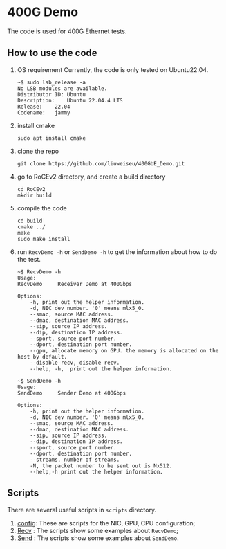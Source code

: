 # 400G Demo
The code is used for 400G Ethernet tests.

## How to use the code 
1. OS requirement
    Currently, the code is only tested on Ubuntu22.04.
    ```
    ~$ sudo lsb_release -a
    No LSB modules are available.
    Distributor ID:	Ubuntu
    Description:	Ubuntu 22.04.4 LTS
    Release:	22.04
    Codename:	jammy
    ```
2. install cmake
    ```
    sudo apt install cmake
    ```
3. clone the repo
    ```
    git clone https://github.com/liuweiseu/400GbE_Demo.git
    ```
3. go to RoCEv2 directory, and create a build directory
    ```
    cd RoCEv2
    mkdir build
    ```
4. compile the code
    ```
    cd build
    cmake ../
    make
    sudo make install
    ```
5. run `RecvDemo -h` or `SendDemo -h` to get the information about how to do the test.
    ```
    ~$ RecvDemo -h
    Usage:
    RecvDemo     Receiver Demo at 400Gbps

    Options:
        -h, print out the helper information.
        -d, NIC dev number. '0' means mlx5_0.
        --smac, source MAC address.
        --dmac, destination MAC address.
        --sip, source IP address.
        --dip, destination IP address.
        --sport, source port number.
        --dport, destination port number.
        --gpu, allocate memory on GPU. the memory is allocated on the host by default.
        --disable-recv, disable recv.
        --help, -h,  print out the helper information.

    ~$ SendDemo -h
    Usage:
    SendDemo     Sender Demo at 400Gbps

    Options:
        -h, print out the helper information.
        -d, NIC dev number. '0' means mlx5_0.
        --smac, source MAC address.
        --dmac, destination MAC address.
        --sip, source IP address.
        --dip, destination IP address.
        --sport, source port number.
        --dport, destination port number.
        --streams, number of streams.
        -N, the packet number to be sent out is Nx512.
        --help,-h print out the helper information.
    ```
## Scripts
There are several useful scripts in `scripts` directory. 
1. [config](https://github.com/liuweiseu/400GbE_Demo/tree/master/scripts/config): These are scripts for the NIC, GPU, CPU configuration;
2. [Recv](https://github.com/liuweiseu/400GbE_Demo/tree/master/scripts/Recv)  : The scripts show some examples about `RecvDemo`;
3. [Send](https://github.com/liuweiseu/400GbE_Demo/tree/master/scripts/Send)  : The scripts show some examples about `SendDemo`.